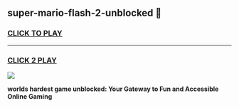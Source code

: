 
## super-mario-flash-2-unblocked 👋
<h3>
<a href="https://premium.freeplayer.one?title=super-mario-flash-2-unblocked&ref=14F">CLICK TO PLAY</a></h3>
<hr>

<h3>
<a href="https://premium.freeplayer.one?title=super-mario-flash-2-unblocked&ref=14F">CLICK 2 PLAY</a>
  
</h3>

<a href="https://premium.freeplayer.one?title=super-mario-flash-2-unblocked&ref=12F/"><img src="https://clearcache.store/games.png"></a>


**worlds hardest game unblocked: Your Gateway to Fun and Accessible Online Gaming**
